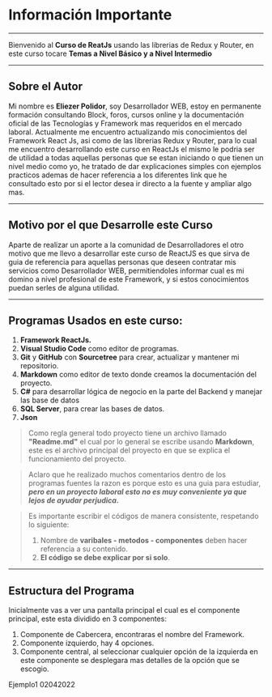 # **Información Importante**
---
Bienvenido al **Curso de ReatJs** usando las librerias de Redux y Router, en este curso tocare **Temas a Nivel Básico y a Nivel Intermedio** 
___
## **Sobre el Autor**
Mi nombre es **Eliezer Polidor**, soy Desarrollador WEB, estoy en permanente formación consultando Block, foros, cursos online y la documentación oficial de las Tecnologías y Framework mas requeridos en el mercado laboral. Actualmente me encuentro actualizando mis conocimientos del Framework React Js, asi como de las librerias Redux y Router, para lo cual me encuentro desarrollando este curso en ReactJs el mismo le podria ser de utilidad a todas aquellas personas que se estan iniciando o que tienen un nivel medio como yo, he tratado de dar explicaciones simples con ejemplos practicos ademas de hacer referencia a los diferentes link que he consultado esto por si el lector desea ir directo a la fuente y ampliar algo mas.
___
## **Motivo por el que Desarrolle este Curso**
Aparte de realizar un aporte a la comunidad de Desarrolladores el otro motivo que me llevo a desarrollar este curso de ReactJS es que sirva de guia de referencia para aquellas personas que deseen contratar mis servicios como Desarrollador WEB, permitiendoles informar cual es mi domino a nivel profesional de este Framework, y si estos conocimientos puedan serles de alguna utilidad.
___
## **Programas Usados en este curso:**
1. **Framework ReactJs.**
2. **Visual Studio Code** como editor de programas.
3. **Git** y **GitHub** con **Sourcetree** para crear, actualizar y mantener mi repositorio.
4. **Markdown** como editor de texto donde creamos la documentación del proyecto.
5. **C#** para desarrollar lógica de negocio en la parte del Backend y manejar las base de datos
6. **SQL Server**, para crear las bases de datos.
7. **Json**

> Como regla general todo proyecto tiene un archivo llamado **"Readme.md"** el cual por lo general se escribe usando **Markdown**, este es el archivo principal del proyecto en que se explica el funcionamiento del proyecto. 

> Aclaro que he realizado muchos comentarios dentro de los programas fuentes la razon es porque esto es una guia para estudiar, ***pero en un proyecto laboral esto no es muy conveniente ya que lejos de ayudar perjudica.***

> Es importante escribir el códigos de manera consistente, respetando lo siguiente:
> 1. Nombre de **varibales - metodos - componentes** deben hacer referencia a su contenido.
> 2. **El código se debe explicar por si solo**.
___

## **Estructura del Programa**

Inicialmente vas a ver una pantalla principal el cual es el componente principal, este esta dividido en 3 componentes:
1. Componente de Cabercera, encontraras el nombre del Framework.
2. Componente izquierdo, hay 4 opciones.
3. Componente central, al seleccionar cualquier opción de la izquierda en este componente se desplegara mas detalles de la opción que se escogio.

Ejemplo1
02042022



